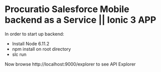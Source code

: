 # Procuratio Salesforce Mobile backend as a Service || Ionic 3 APP

In order to start up backend:

- Install Node 6.11.2
- npm install on root directory
- slc run

Now browse http://localhost:9000/explorer to see API Explorer